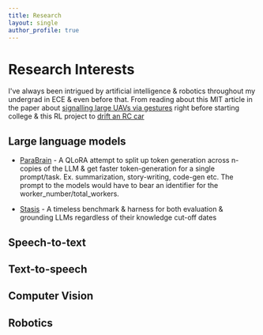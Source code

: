 ```yaml
---
title: Research
layout: single
author_profile: true
---
```


# Research Interests

I've always been intrigued by artificial intelligence & robotics throughout my undergrad in ECE & even before that. From reading about this MIT article in the paper about [signalling large UAVs via gestures](https://news.mit.edu/2012/robots-hand-gestures-0314) right before starting college & this RL project to [drift an RC car](https://www.youtube.com/watch?v=opsmd5yuBF0)

## Large language models

* [ParaBrain](https://github.com/iakashpaul/ParaBrain) - A QLoRA attempt to split up token generation across n-copies of the LLM & get faster token-generation for a single prompt/task. Ex. summarization, story-writing, code-gen etc. The prompt to the models would have to bear an identifier for the worker_number/total_workers. 

* [Stasis](https://github.com/iakashpaul/Stasis) - A timeless benchmark & harness for both evaluation & grounding LLMs regardless of their knowledge cut-off dates

## Speech-to-text


## Text-to-speech

## Computer Vision

## Robotics

